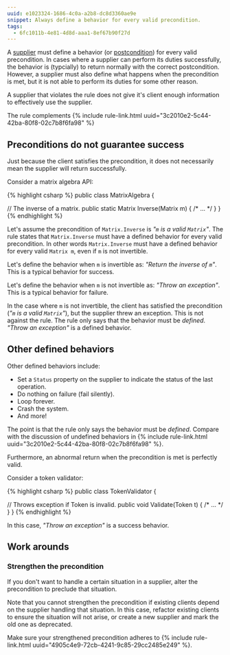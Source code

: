 ```yaml
---
uuid: e1023324-1686-4c0a-a2b8-dc8d3360ae9e
snippet: Always define a behavior for every valid precondition.
tags: 
  - 6fc1011b-4e81-4d8d-aaa1-8ef67b90f27d
---
```


A [supplier][1] must define a behavior (or [postcondition][2]) for every
valid precondition. In cases where a supplier can perform its duties
successfully, the behavior is (typcially) to return normally with the
correct postcondition. However, a supplier must also define what happens
when the precondition is met, but it is not able to perform its duties
for some other reason.

A supplier that violates the rule does not give it's client enough
information to effectively use the supplier.

The rule complements {% include rule-link.html
uuid="3c2010e2-5c44-42ba-80f8-02c7b8f6fa98" %}

## Preconditions do not guarantee success

Just because the client satisfies the precondition, it does not
necessarily mean the supplier will return successfully.

Consider a matrix algebra API:

{% highlight csharp %}
public class MatrixAlgebra
{

  // The inverse of a matrix.
  public static Matrix Inverse(Matrix m) { /* ... */ }
}
{% endhighlight %}

Let's assume the precondition of `Matrix.Inverse` is *"`m` is a valid
`Matrix`"*. The rule states that `Matrix.Inverse` must have a defined
behavior for every valid precondition. In other words `Matrix.Inverse`
must have a defined behavior for every valid `Matrix m`, even if `m` is
not invertible.

Let's define the behavior when `m` is invertible as: *"Return the
inverse of `m`"*. This is a typical behavior for success.

Let's define the behavior when `m` is not invertible as: *"Throw an
exception"*. This is a typical behavior for failure.

In the case where `m` is not invertible, the client has satisfied the
precondition (*"`m` is a valid `Matrix`"*), but the supplier threw an
exception. This is not against the rule. The rule only says that the
behavior must be *defined*. *"Throw an exception"* is a defined
behavior.

## Other defined behaviors

Other defined behaviors include:

- Set a `Status` property on the supplier to indicate the status of the
  last operation.
- Do nothing on failure (fail silently).
- Loop forever.
- Crash the system.
- And more!

The point is that the rule only says the behavior must be *defined*.
Compare with the discussion of undefined behaviors in {% include
rule-link.html uuid="3c2010e2-5c44-42ba-80f8-02c7b8f6fa98" %}.

Furthermore, an abnormal return when the precondition is met is
perfectly valid.

Consider a token validator:

{% highlight csharp %}
public class TokenValidator
{

  // Throws exception if Token is invalid.
  public void Validate(Token t) { /* ... */ }
}
{% endhighlight %}

In this case, *"Throw an exception"* is a success behavior.

## Work arounds

### Strengthen the precondition

If you don't want to handle a certain situation in a supplier, alter the
precondition to preclude that situation.

Note that you cannot strengthen the precondition if existing clients
depend on the supplier handling that situation. In this case, refactor
existing clients to ensure the situation will not arise, or create a new
supplier and mark the old one as deprecated.

Make sure your strengthened precondition adheres to {% include
rule-link.html uuid="4905c4e9-72cb-4241-9c85-29cc2485e249" %}.

[1]: https://www.eiffel.org/doc/glossary/Glossary#Supplier
[2]: https://www.eiffel.org/doc/glossary/Glossary#Postcondition

